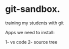 # git-sandbox. 
training my students with git
 
Apps we need to install:
 
1- vs code
2- source tree          
